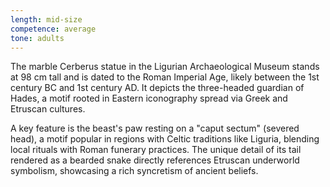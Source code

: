 ```yaml
---
length: mid-size
competence: average
tone: adults
---
```

The marble Cerberus statue in the Ligurian Archaeological Museum stands at 98 cm tall and is dated to the Roman Imperial Age, likely between the 1st century BC and 1st century AD. It depicts the three-headed guardian of Hades, a motif rooted in Eastern iconography spread via Greek and Etruscan cultures.

<!-- more -->

A key feature is the beast's paw resting on a "caput sectum" (severed head), a motif popular in regions with Celtic traditions like Liguria, blending local rituals with Roman funerary practices. The unique detail of its tail rendered as a bearded snake directly references Etruscan underworld symbolism, showcasing a rich syncretism of ancient beliefs.
